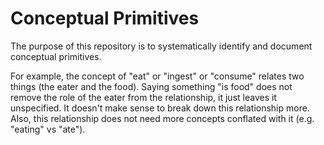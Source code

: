 # Conceptual Primitives

The purpose of this repository is to systematically identify and document conceptual primitives.

For example, the concept of "eat" or "ingest" or "consume" relates two things (the eater and the food). Saying something "is food" does not remove the role of the eater from the relationship, it just leaves it unspecified. It doesn't make sense to break down this relationship more. Also, this relationship does not need more concepts conflated with it (e.g. "eating" vs "ate").
